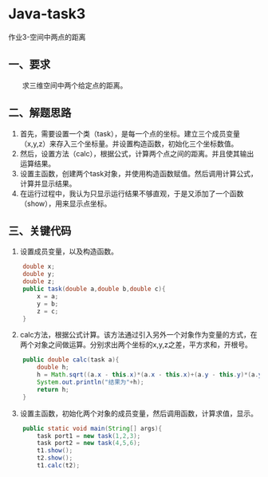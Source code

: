 # Java-task3
作业3-空间中两点的距离

## 一、要求
&emsp;&emsp;求三维空间中两个给定点的距离。

## 二、解题思路
1. 首先，需要设置一个类（task），是每一个点的坐标。建立三个成员变量（x,y,z）来存入三个坐标量。并设置构造函数，初始化三个坐标数值。
2. 然后，设置方法（calc），根据公式，计算两个点之间的距离。并且使其输出运算结果。
3. 设置主函数，创建两个task对象，并使用构造函数赋值。然后调用计算公式，计算并显示结果。
4. 在运行过程中，我认为只显示运行结果不够直观，于是又添加了一个函数（show），用来显示点坐标。
## 三、关键代码
1. 设置成员变量，以及构造函数。
```java
    double x;
    double y;
    double z;
    public task(double a,double b,double c){
        x = a;
        y = b;
        z = c;
    }
```
2. calc方法，根据公式计算。该方法通过引入另外一个对象作为变量的方式，在两个对象之间做运算。分别求出两个坐标的x,y,z之差，平方求和，开根号。
```java
    public double calc(task a){
        double h;
        h = Math.sqrt((a.x - this.x)*(a.x - this.x)+(a.y - this.y)*(a.y - this.y)+(a.z - this.z)*(a.z - this.z));
        System.out.println("结果为"+h);
        return h;
    }
```
3. 设置主函数，初始化两个对象的成员变量，然后调用函数，计算求值，显示。
```java
    public static void main(String[] args){
        task port1 = new task(1,2,3);
        task port2 = new task(4,5,6);
        t1.show();
        t2.show();
        t1.calc(t2);
```
